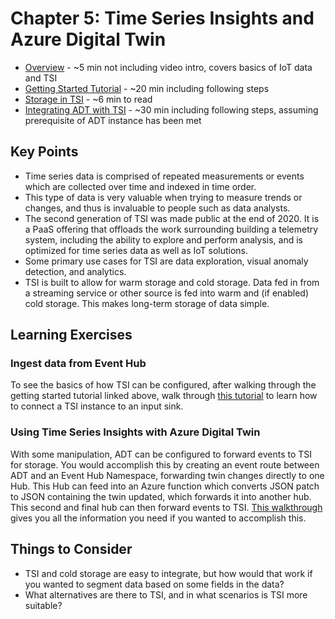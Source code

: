 # Chapter 5: Time Series Insights and Azure Digital Twin

- [Overview](https://docs.microsoft.com/en-us/azure/time-series-insights/overview-what-is-tsi) - ~5 min not including video intro, covers basics of IoT data and TSI
- [Getting Started Tutorial](https://docs.microsoft.com/en-us/azure/time-series-insights/tutorial-set-up-environment) - ~20 min including following steps 
- [Storage in TSI](https://docs.microsoft.com/en-us/azure/time-series-insights/concepts-storage ) - ~6 min to read
- [Integrating ADT with TSI](https://docs.microsoft.com/en-us/azure/digital-twins/how-to-integrate-time-series-insights) - ~30 min including following steps, assuming prerequisite of ADT instance has been met

## Key Points
- Time series data is comprised of repeated measurements or events which are collected over time and indexed in time order. 
- This type of data is very valuable when trying to measure trends or changes, and thus is invaluable to people such as data analysts. 
- The second generation of TSI was made public at the end of 2020. It is a PaaS offering that offloads the work surrounding building a telemetry system, including the ability to explore and perform analysis, and is optimized for time series data as well as IoT solutions.
- Some primary use cases for TSI are data exploration, visual anomaly detection, and analytics. 
- TSI is built to allow for warm storage and cold storage. Data fed in from a streaming service or other source is fed into warm and (if enabled) cold storage. This makes long-term storage of data simple. 

## Learning Exercises

### Ingest data from Event Hub
To see the basics of how TSI can be configured, after walking through the getting started tutorial linked above, walk through [this tutorial](https://docs.microsoft.com/en-us/azure/time-series-insights/how-to-ingest-data-event-hub) to learn how to connect a TSI instance to an input sink.

### Using Time Series Insights with Azure Digital Twin
With some manipulation, ADT can be configured to forward events to TSI for storage. You would accomplish this by creating an event route between ADT and an Event Hub Namespace, forwarding twin changes directly to one Hub. This Hub can feed into an Azure function which converts JSON patch to JSON containing the twin updated, which forwards it into another hub. This second and final hub can then forward events to TSI. [This walkthrough](https://docs.microsoft.com/en-us/azure/time-series-insights/tutorials-model-sync) gives you all the information you need if you wanted to accomplish this.


## Things to Consider
- TSI and cold storage are easy to integrate, but how would that work if you wanted to segment data based on some fields in the data? 
- What alternatives are there to TSI, and in what scenarios is TSI more suitable?